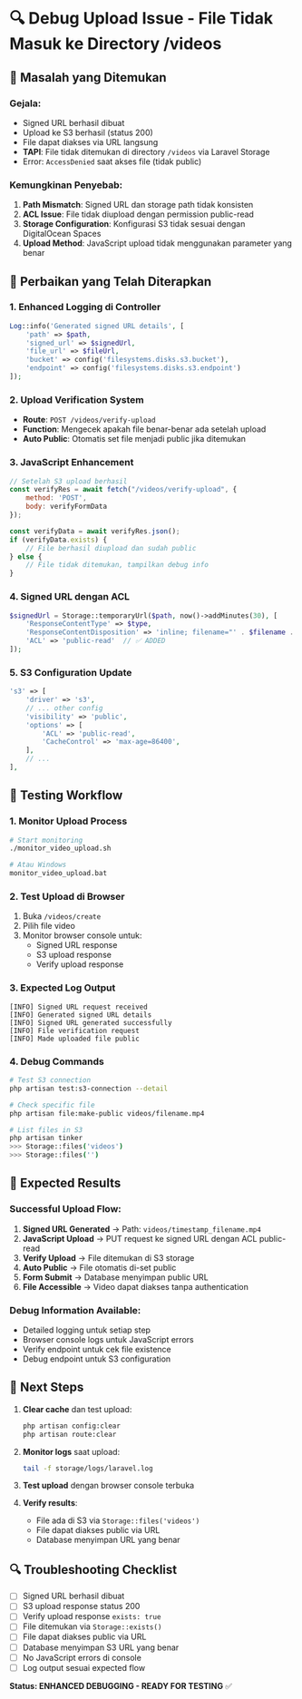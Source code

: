 # 🔍 Debug Upload Issue - File Tidak Masuk ke Directory /videos

## 🚨 Masalah yang Ditemukan

### **Gejala:**
- Signed URL berhasil dibuat
- Upload ke S3 berhasil (status 200)
- File dapat diakses via URL langsung
- **TAPI**: File tidak ditemukan di directory `/videos` via Laravel Storage
- Error: `AccessDenied` saat akses file (tidak public)

### **Kemungkinan Penyebab:**
1. **Path Mismatch**: Signed URL dan storage path tidak konsisten
2. **ACL Issue**: File tidak diupload dengan permission public-read
3. **Storage Configuration**: Konfigurasi S3 tidak sesuai dengan DigitalOcean Spaces
4. **Upload Method**: JavaScript upload tidak menggunakan parameter yang benar

## 🔧 Perbaikan yang Telah Diterapkan

### **1. Enhanced Logging di Controller**
```php
Log::info('Generated signed URL details', [
    'path' => $path,
    'signed_url' => $signedUrl,
    'file_url' => $fileUrl,
    'bucket' => config('filesystems.disks.s3.bucket'),
    'endpoint' => config('filesystems.disks.s3.endpoint')
]);
```

### **2. Upload Verification System**
- **Route**: `POST /videos/verify-upload`
- **Function**: Mengecek apakah file benar-benar ada setelah upload
- **Auto Public**: Otomatis set file menjadi public jika ditemukan

### **3. JavaScript Enhancement**
```javascript
// Setelah S3 upload berhasil
const verifyRes = await fetch("/videos/verify-upload", {
    method: 'POST',
    body: verifyFormData
});

const verifyData = await verifyRes.json();
if (verifyData.exists) {
    // File berhasil diupload dan sudah public
} else {
    // File tidak ditemukan, tampilkan debug info
}
```

### **4. Signed URL dengan ACL**
```php
$signedUrl = Storage::temporaryUrl($path, now()->addMinutes(30), [
    'ResponseContentType' => $type,
    'ResponseContentDisposition' => 'inline; filename="' . $filename . '"',
    'ACL' => 'public-read'  // ✅ ADDED
]);
```

### **5. S3 Configuration Update**
```php
's3' => [
    'driver' => 's3',
    // ... other config
    'visibility' => 'public',
    'options' => [
        'ACL' => 'public-read',
        'CacheControl' => 'max-age=86400',
    ],
    // ...
],
```

## 🧪 Testing Workflow

### **1. Monitor Upload Process**
```bash
# Start monitoring
./monitor_video_upload.sh

# Atau Windows
monitor_video_upload.bat
```

### **2. Test Upload di Browser**
1. Buka `/videos/create`
2. Pilih file video
3. Monitor browser console untuk:
   - Signed URL response
   - S3 upload response
   - Verify upload response

### **3. Expected Log Output**
```
[INFO] Signed URL request received
[INFO] Generated signed URL details
[INFO] Signed URL generated successfully
[INFO] File verification request
[INFO] Made uploaded file public
```

### **4. Debug Commands**
```bash
# Test S3 connection
php artisan test:s3-connection --detail

# Check specific file
php artisan file:make-public videos/filename.mp4

# List files in S3
php artisan tinker
>>> Storage::files('videos')
>>> Storage::files('')
```

## 🎯 Expected Results

### **Successful Upload Flow:**
1. **Signed URL Generated** → Path: `videos/timestamp_filename.mp4`
2. **JavaScript Upload** → PUT request ke signed URL dengan ACL public-read
3. **Verify Upload** → File ditemukan di S3 storage
4. **Auto Public** → File otomatis di-set public
5. **Form Submit** → Database menyimpan public URL
6. **File Accessible** → Video dapat diakses tanpa authentication

### **Debug Information Available:**
- Detailed logging untuk setiap step
- Browser console logs untuk JavaScript errors
- Verify endpoint untuk cek file existence
- Debug endpoint untuk S3 configuration

## 🚀 Next Steps

1. **Clear cache** dan test upload:
   ```bash
   php artisan config:clear
   php artisan route:clear
   ```

2. **Monitor logs** saat upload:
   ```bash
   tail -f storage/logs/laravel.log
   ```

3. **Test upload** dengan browser console terbuka

4. **Verify results**:
   - File ada di S3 via `Storage::files('videos')`
   - File dapat diakses public via URL
   - Database menyimpan URL yang benar

## 🔍 Troubleshooting Checklist

- [ ] Signed URL berhasil dibuat
- [ ] S3 upload response status 200
- [ ] Verify upload response `exists: true`
- [ ] File ditemukan via `Storage::exists()`
- [ ] File dapat diakses public via URL
- [ ] Database menyimpan S3 URL yang benar
- [ ] No JavaScript errors di console
- [ ] Log output sesuai expected flow

**Status: ENHANCED DEBUGGING - READY FOR TESTING** ✅
